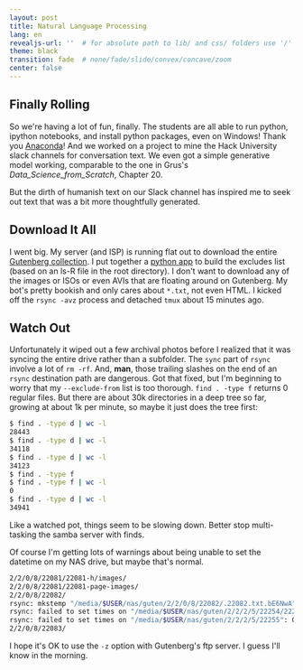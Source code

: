```yaml
---
layout: post
title: Natural Language Processing
lang: en
revealjs-url: ''  # for absolute path to lib/ and css/ folders use '/'
theme: black
transition: fade  # none/fade/slide/convex/concave/zoom
center: false
---
```


## Finally Rolling

So we're having a lot of fun, finally. The students are all able to run python, ipython notebooks, and install python packages, even on Windows! Thank you [Anaconda](http://anaconda.org)! And we worked on a project to mine the Hack University slack channels for conversation text. We even got a simple generative model working, comparable to the one in Grus's _Data_Science_from_Scratch_, Chapter 20.

But the dirth of humanish text on our Slack channel has inspired me to seek out text that was a bit more thoughtfully generated. 

## Download It All

I went big.  My server (and ISP) is running flat out to download the entire [Gutenberg collection](http://www.gutenberg.org/wiki/Gutenberg:Mirroring_How-To). I put together a [python app](http://github.com/totalgood/guten) to build the excludes list (based on an ls-R file in the root directory). I don't want to download any of the images or ISOs or even AVIs that are floating around on Gutenberg. My bot's pretty bookish and only cares about `*.txt`, not even HTML. I kicked off the `rsync -avz` process and detached `tmux` about 15 minutes ago. 

## Watch Out

Unfortunately it wiped out a few archival photos before I realized that it was syncing the entire drive rather than a subfolder. The `sync` part of `rsync` involve a lot of `rm -rf`.  And, **man**, those trailing slashes on the end of an `rsync` destination path are dangerous. Got that fixed, but I'm beginning to worry that my `--exclude-from` list is too thorough. `find . -type f` returns 0 regular files. But there are about 30k directories in a deep tree so far, growing at about 1k per minute, so maybe it just does the tree first:

```bash
$ find . -type d | wc -l
28443
$ find . -type d | wc -l
34118
$ find . -type d | wc -l
34123
$ find . -type f
$ find . -type f | wc -l
0
$ find . -type d | wc -l
34941
```

Like a watched pot, things seem to be slowing down. Better stop multi-tasking the samba server with finds.

Of course I'm getting lots of warnings about being unable to set the datetime on my NAS drive, but maybe that's normal.

```bash
2/2/0/8/22081/22081-h/images/
2/2/0/8/22081/22081-page-images/
2/2/0/8/22082/
rsync: mkstemp "/media/$USER/nas/guten/2/2/0/8/22082/.22082.txt.bE6NwA" failed: Operation not permitted (1)
rsync: failed to set times on "/media/$USER/nas/guten/2/2/2/5/22254/22254-h/images": Operation not permitted (1)
rsync: failed to set times on "/media/$USER/nas/guten/2/2/2/5/22255": Operation not permitted (1)
2/2/0/8/22083/
```

I hope it's OK to use the `-z` option with Gutenberg's ftp server. I guess I'll know in the morning.
